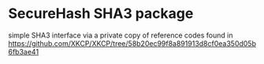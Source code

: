 # SecureHash SHA3 package

simple SHA3 interface via a private copy of reference codes found in
https://github.com/XKCP/XKCP/tree/58b20ec99f8a891913d8cf0ea350d05b6fb3ae41